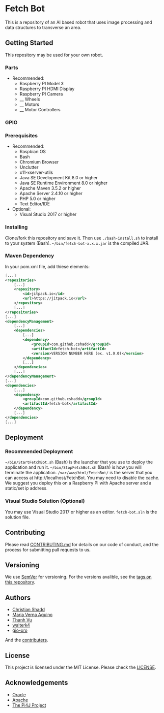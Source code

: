 # Fetch Bot
This is a repository of an AI based robot that uses image processing and data structures to transverse an area.

## Getting Started
This repository may be used for your own robot.

### Parts
* Recommended:
    - Raspberry PI Model 3
    - Raspberry PI HDMI Display
    - Raspberry PI Camera
    - __ Wheels
    - __ Motors
    - __ Motor Controllers

### GPIO

### Prerequisites
* Recommended:
    - Raspbian OS
    - Bash
    - Chromium Browser
    - Unclutter
    - x11-xserver-utils
    - Java SE Development Kit 8.0 or higher
    - Java SE Runtime Environment 8.0 or higher
    - Apache Maven 3.5.2 or higher
    - Apache Server 2.4.10 or higher
    - PHP 5.0 or higher
    - Text Editor/IDE
* Optional:
    - Visual Studio 2017 or higher

### Installing
Clone/fork this repository and save it. Then use ``./bash-install.sh`` to install to your system (Bash).
``~/bin/fetch-bot-x.x.x.jar`` is the compiled JAR.

### Maven Dependency
In your pom.xml file, add thiese elements:
```xml
[...]
<repositories>
    [...]
    <repository>
        <id>jitpack.io</id>
        <url>https://jitpack.io</url>
    </repository>
    [...]
</repositories>
[...]
<dependencyManagement>
    [...]
    <dependencies>
        [...]
        <dependency>
            <groupId>com.github.cshadd</groupId>
            <artifactId>fetch-bot</artifactId>
            <version>VERSION NUMBER HERE (ex. v1.0.0)</version>
        </dependency>
        [...]
    </dependencies>
    [...]
</dependencyManagement>
[...]
<dependencies>
    [...]
    <dependency>
        <groupId>com.github.cshadd</groupId>
        <artifactId>fetch-bot</artifactId>
    </dependency>
    [...]
</dependencies>
[...]
```

## Deployment

### Recommended Deployment
``~/bin/StartFetchBot.sh`` (Bash) is the launcher that you use to deploy the application and run it. ``~/bin/StopFetchBot.sh`` (Bash) is how you will terminate the application. ``/var/www/html/FetchBot/`` is the server that you can access at http://localhost/FetchBot. You may need to disable the cache. We suggest you deploy this on a Raspberry PI with Apache server and a static/set ip address.

### Visual Studio Solution (Optional)
You may use Visual Studio 2017 or higher as an editor. ``fetch-bot.sln`` is the solution file.

## Contributing
Please read [CONTRIBUTING.md](CONTRIBUTING.md) for details on our code of conduct, and the process for submitting pull requests to us.

## Versioning
We use [SemVer](http://semver.org/) for versioning. For the versions avalible, see the [tags on this repository](https://github.com/cshadd/fetch-bot/tags).

## Authors
* [Christian Shadd](https://github.com/cshadd)
* [Maria Verna Aquino](https://github.com/anrev09)
* [Thanh Vu](https://github.com/Vu-Thanh)
* [walterk4](https://github.com/walterk4)
* [gio-oro](https://github.com/gio-oro)

And the [contributers](https://github.com/cshadd/fetch-bot/graphs/contributors).

## License
This project is licensed under the MIT License. Please check the [LICENSE](LICENSE).

## Acknowledgements
* [Oracle](https://www.oracle.com/)
* [Apache](https://www.apache.org/)
* [The Pi4J Project](http://pi4j.com/)
